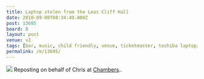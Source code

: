 ```yaml
---
title: Laptop stolen from the Leas Cliff Hall
date: 2010-09-08T08:34:49.000Z
post: 13695
board: 8
layout: post
venue: v2
tags: [bar, music, child friendly, venue, ticketmaster, toshiba laptop, laptop, stolen laptop, leas cliff hall, folkestone, chambers]
permalink: /m/13695/
---
```

<img src="http://sphotos.ak.fbcdn.net/hphotos-ak-ash2/hs216.ash2/47880_428120734085_85513189085_5150086_4938789_n.jpg" />
Reposting on behalf of Chris at <a href="/wiki/chambers">Chambers</a>..
